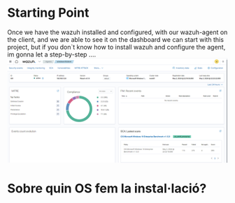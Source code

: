 # Starting Point

Once we have the wazuh installed and configured, with our wazuh-agent on the client, and we are able to see it on the dashboard
we can start with this project, but if you don`t know how to install wazuh and configure the agent, im gonna let a step-by-step ....
![imatge](/images/1.png)


# Sobre quin OS fem la instal·lació?




